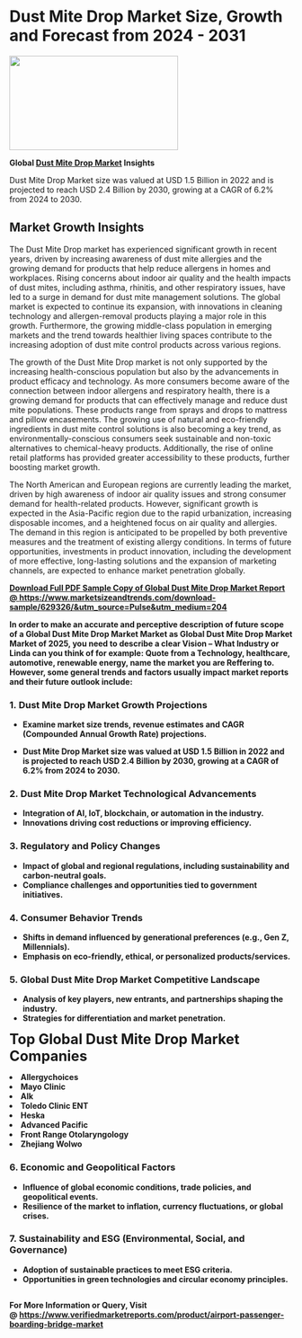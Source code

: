 <H1>Dust Mite Drop Market Size, Growth and Forecast from 2024 - 2031</H1><img class="aligncenter size-medium wp-image-584254" src="https://thirdeyenews.in/wp-content/uploads/2024/09/Global-Market-Research-300x168.jpeg" alt="" width="300" height="168" /><p><strong>Global&nbsp;<a href="https://www.marketsizeandtrends.com/download-sample/629326/&amp;utm_source=Pulse&amp;utm_medium=204">Dust Mite Drop Market</a> Insights</strong></p><p>Dust Mite Drop Market size was valued at USD 1.5 Billion in 2022 and is projected to reach USD 2.4 Billion by 2030, growing at a CAGR of 6.2% from 2024 to 2030.</p><p><h2>Market Growth Insights</h2> <p>The Dust Mite Drop market has experienced significant growth in recent years, driven by increasing awareness of dust mite allergies and the growing demand for products that help reduce allergens in homes and workplaces. Rising concerns about indoor air quality and the health impacts of dust mites, including asthma, rhinitis, and other respiratory issues, have led to a surge in demand for dust mite management solutions. The global market is expected to continue its expansion, with innovations in cleaning technology and allergen-removal products playing a major role in this growth. Furthermore, the growing middle-class population in emerging markets and the trend towards healthier living spaces contribute to the increasing adoption of dust mite control products across various regions.</p> <p><strong><a href="#"></a></strong></p> <p>The growth of the Dust Mite Drop market is not only supported by the increasing health-conscious population but also by the advancements in product efficacy and technology. As more consumers become aware of the connection between indoor allergens and respiratory health, there is a growing demand for products that can effectively manage and reduce dust mite populations. These products range from sprays and drops to mattress and pillow encasements. The growing use of natural and eco-friendly ingredients in dust mite control solutions is also becoming a key trend, as environmentally-conscious consumers seek sustainable and non-toxic alternatives to chemical-heavy products. Additionally, the rise of online retail platforms has provided greater accessibility to these products, further boosting market growth. <p>The North American and European regions are currently leading the market, driven by high awareness of indoor air quality issues and strong consumer demand for health-related products. However, significant growth is expected in the Asia-Pacific region due to the rapid urbanization, increasing disposable incomes, and a heightened focus on air quality and allergies. The demand in this region is anticipated to be propelled by both preventive measures and the treatment of existing allergy conditions. In terms of future opportunities, investments in product innovation, including the development of more effective, long-lasting solutions and the expansion of marketing channels, are expected to enhance market penetration globally.</p> <p><strong><a href="#"></p><p><span class=""><strong>Download Full PDF Sample Copy of Global Dust Mite Drop Market Report</strong> @ <a href="https://www.marketsizeandtrends.com/download-sample/629326/&amp;utm_source=Pulse&amp;utm_medium=204" target="_blank">https://www.marketsizeandtrends.com/download-sample/629326/&amp;utm_source=Pulse&amp;utm_medium=204</a></span></p><p>In order to make an accurate and perceptive description of future scope of a Global&nbsp;Dust Mite Drop Market Market as Global&nbsp;Dust Mite Drop Market Market of 2025, you need to describe a clear Vision &ndash; What Industry or Linda can you think of for example: Quote from a Technology, healthcare, automotive, renewable energy, name the market you are Reffering to. However, some general trends and factors usually impact market reports and their future outlook include:</p><h3>1.&nbsp;<strong>Dust Mite Drop Market Growth Projections</strong></h3><ul><li>Examine market size trends, revenue estimates and CAGR (Compounded Annual Growth Rate) projections.</li><li><p>Dust Mite Drop Market size was valued at USD 1.5 Billion in 2022 and is projected to reach USD 2.4 Billion by 2030, growing at a CAGR of 6.2% from 2024 to 2030.</p></li></ul><h3>2.&nbsp;<strong>Dust Mite Drop Market Technological Advancements</strong></h3><ul><li>Integration of AI, IoT, blockchain, or automation in the industry.</li><li>Innovations driving cost reductions or improving efficiency.</li></ul><h3>3.&nbsp;<strong>Regulatory and Policy Changes</strong></h3><ul><li>Impact of global and regional regulations, including sustainability and carbon-neutral goals.</li><li>Compliance challenges and opportunities tied to government initiatives.</li></ul><h3>4.&nbsp;<strong>Consumer Behavior Trends</strong></h3><ul><li>Shifts in demand influenced by generational preferences (e.g., Gen Z, Millennials).</li><li>Emphasis on eco-friendly, ethical, or personalized products/services.</li></ul><h3>5.&nbsp;<strong>Global Dust Mite Drop Market Competitive Landscape</strong></h3><ul><li>Analysis of key players, new entrants, and partnerships shaping the industry.</li><li>Strategies for differentiation and market penetration.</li></ul><p data-pm-slice="1 1 []"><span style="color: inherit; font-family: inherit; font-size: 25px;">Top Global Dust Mite Drop Market Companies</span></p><div class="" data-test-id=""><p><li>Allergychoices</li><li> Mayo Clinic</li><li> Alk</li><li> Toledo Clinic ENT</li><li> Heska</li><li> Advanced Pacific</li><li> Front Range Otolaryngology</li><li> Zhejiang Wolwo</li></p></div><h3>6.&nbsp;<strong>Economic and Geopolitical Factors</strong></h3><ul><li>Influence of global economic conditions, trade policies, and geopolitical events.</li><li>Resilience of the market to inflation, currency fluctuations, or global crises.</li></ul><h3>7.&nbsp;<strong>Sustainability and ESG (Environmental, Social, and Governance)</strong></h3><ul><li>Adoption of sustainable practices to meet ESG criteria.</li><li>Opportunities in green technologies and circular economy principles.</li></ul><h2><strong style="font-size: 14px;">For More Information or Query, Visit @&nbsp;</strong><a style="background-color: #ffffff; font-size: 14px;" href="https://www.marketsizeandtrends.com/report/dust-mite-drop-market/" target="_blank">https://www.verifiedmarketreports.com/product/airport-passenger-boarding-bridge-market</a></h2>
